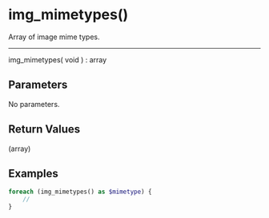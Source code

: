 # img_mimetypes()

Array of image mime types.

---

img_mimetypes( void ) : array

## Parameters

No parameters.

## Return Values

(array)

## Examples

```php
foreach (img_mimetypes() as $mimetype) {
    //
}
```
